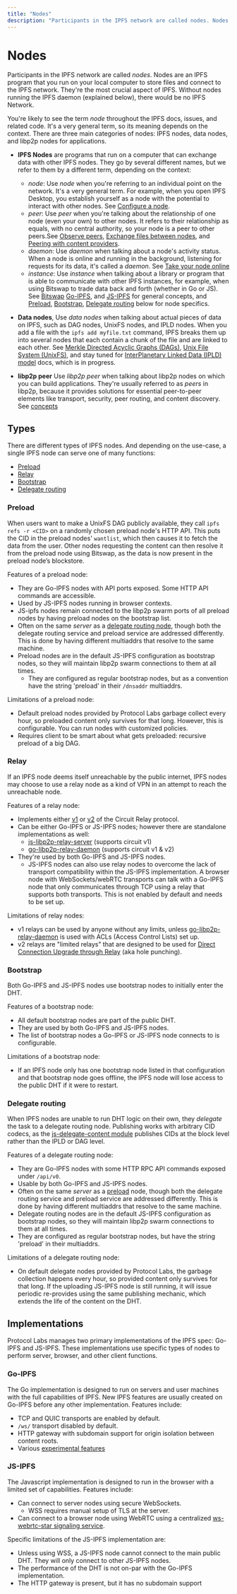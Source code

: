 ```yaml
---
title: "Nodes"
description: "Participants in the IPFS network are called nodes. Nodes are the most important aspect of IPFS - without nodes running the IPFS daemon, there would be no  IPFS network. This page discusses what nodes are, current IPFS implementations, and the types of services different nodes can offer."
---
```


# Nodes

Participants in the IPFS network are called _nodes_. Nodes are an IPFS program that you run on your local computer to store files and connect to the IPFS network. They're the most crucial aspect of IPFS. Without nodes running the IPFS daemon (explained below), there would be no IPFS Network.

You're likely to see the term _node_ throughout the IPFS docs, issues, and related code. It's a very general term, so its meaning depends on the context. There are three main categories of nodes: IPFS nodes, data nodes, and libp2p nodes for applications.

* __IPFS Nodes__ are programs that run on a computer that can exchange data with other IPFS nodes. They go by several different names, but we refer to them by a different term, depending on the context:
  * _node_: Use _node_ when you're referring to an individual point on the network. It's a very general term. For example, when you open IPFS Desktop, you establish yourself as a node with the potential to interact with other nodes. See [Configure a node](https://docs.ipfs.io/how-to/configure-node/).
  * _peer_: Use _peer_ when you're talking about the relationship of one node (even your own) to other nodes. It refers to their relationship as equals, with no central authority, so your node is a peer to other peers.See [Observe peers](../how-to/observe-peers/), [Exchange files between nodes](../how-to/exchange-files-between-nodes/), and [Peering with content providers](https://docs.ipfs.io/how-to/peering-with-content-providers/).
  * _daemon_: Use _daemon_ when talking about a node's activity status. When a node is online and running in the background, listening for requests for its data, it's called a _daemon_. See [Take your node online](../how-to/command-line-quick-start/#take-your-node-online)
  * _instance_: Use _instance_ when talking about a library or program that is able to communicate with other IPFS instances, for example, when using Bitswap to trade data back and forth (whether in Go or JS). See [Bitswap](../concepts/bitswap/) [Go-IPFS](../reference/go/api/), and [JS-IPFS](../reference/js/api/#ipfs-and-javascript) for general concepts, and [Preload](../concepts/nodes/#preload), [Bootstrap](../concepts/nodes/#bootstrap), [Delegate routing](../concepts/nodes/#delegate-routing) below for node specifics.

* __Data nodes__, Use _data nodes_ when talking about actual pieces of data on IPFS, such as DAG nodes, UnixFS nodes, and IPLD nodes. When you add a file with the `ipfs add myfile.txt` command, IPFS breaks them up into several nodes that each contain a chunk of the file and are linked to each other. See [Merkle Directed Acyclic Graphs (DAGs)](../concepts/merkle-dag/), [Unix File System (UnixFS)](../concepts/file-systems/#unix-file-system-unixfs), and stay tuned for [InterPlanetary Linked Data (IPLD) model](../concepts/ipld/) docs, which is in progress.

* __libp2p peer__ Use _libp2p peer_ when talking about libp2p nodes on which you can build applications. They're usually referred to as _peers_ in libp2p, because it provides solutions for essential peer-to-peer elements like transport, security, peer routing, and content discovery. See [concepts](../concepts/libp2p.md)


## Types

There are different types of IPFS nodes. And depending on the use-case, a single IPFS node can serve one of many functions:

- [Preload](#preload)
- [Relay](#relay)
- [Bootstrap](#bootstrap)
- [Delegate routing](#delegate-routing)

### Preload

When users want to make a UnixFS DAG publicly available, they call `ipfs refs -r <CID>` on a randomly chosen preload node's HTTP API. This puts the CID in the preload nodes' `wantlist`, which then causes it to fetch the data from the user. Other nodes requesting the content can then resolve it from the preload node using Bitswap, as the data is now present in the preload node’s blockstore.

Features of a preload node:

- They are Go-IPFS nodes with API ports exposed. Some HTTP API commands are accessible.
- Used by JS-IPFS nodes running in browser contexts.
- JS-ipfs nodes remain connected to the libp2p swarm ports of all preload nodes by having preload nodes on the bootstrap list.
- Often on the same _server_ as a [delegate routing node](#delegate-routing), though both the delegate routing service and preload service are addressed differently. This is done by having different multiaddrs that resolve to the same machine.
- Preload nodes are in the default JS-IPFS configuration as bootstrap nodes, so they will maintain libp2p swarm connections to them at all times.
    - They are configured as regular bootstrap nodes, but as a convention have the string 'preload' in their `/dnsaddr` multiaddrs.

Limitations of a preload node:

- Default preload nodes provided by Protocol Labs garbage collect every hour, so preloaded content only survives for that long. However, this is configurable. You can run nodes with customized policies.
- Requires client to be smart about what gets preloaded: recursive preload of a big DAG.

### Relay

If an IPFS node deems itself unreachable by the public internet, IPFS nodes may choose to use a relay node as a kind of VPN in an attempt to reach the unreachable node.

Features of a relay node:
- Implements either [v1](https://github.com/libp2p/specs/blob/master/relay/circuit-v1.md) or [v2](https://github.com/libp2p/specs/blob/master/relay/circuit-v2.md) of the Circuit Relay protocol.
- Can be either Go-IPFS or JS-IPFS nodes; however there are standalone implementations as well:
  - [js-libp2p-relay-server](https://github.com/libp2p/js-libp2p-relay-server) (supports circuit v1)
  - [go-libp2p-relay-daemon](https://github.com/libp2p/go-libp2p-relay-daemon) (supports circuit v1 & v2)
- They're used by both Go-IPFS and JS-IPFS nodes.
    - JS-IPFS nodes can also use relay nodes to overcome the lack of transport compatibility within the JS-IPFS implementation. A browser node with WebSockets/webRTC transports can talk with a Go-IPFS node that only communicates through TCP using a relay that supports both transports. This is not enabled by default and needs to be set up.

Limitations of relay nodes:
- v1 relays can be used by anyone without any limits, unless [go-libp2p-relay-daemon](https://github.com/libp2p/go-libp2p-relay-daemon) is used with ACLs (Access Control Lists) set up.
- v2 relays are "limited relays" that are designed to be used for [Direct Connection Upgrade through Relay](https://github.com/libp2p/specs/blob/master/relay/DCUtR.md) (aka hole punching).

### Bootstrap

Both Go-IPFS and JS-IPFS nodes use bootstrap nodes to initially enter the DHT.

Features of a bootstrap node:

- All default bootstrap nodes are part of the public DHT.
- They are used by both Go-IPFS and JS-IPFS nodes.
- The list of bootstrap nodes a Go-IPFS or JS-IPFS node connects to is configurable.

Limitations of a bootstrap node:

- If an IPFS node only has one bootstrap node listed in that configuration and that bootstrap node goes offline, the IPFS node will lose access to the public DHT if it were to restart.

### Delegate routing

When IPFS nodes are unable to run DHT logic on their own, they _delegate_ the task to a delegate routing node. Publishing works with arbitrary CID codecs, as the [js-delegate-content module](https://github.com/libp2p/js-libp2p-delegated-content-routing/blob/master/src/index.js#L127-L128) publishes CIDs at the block level rather than the IPLD or DAG level.

Features of a delegate routing node:

- They are Go-IPFS nodes with some HTTP RPC API commands exposed under `/api/v0`.
- Usable by both Go-IPFS and JS-IPFS nodes.
- Often on the same _server_ as a [preload](#preload) node, though both the delegate routing service and preload service are addressed differently. This is done by having different multiaddrs that resolve to the same machine.
- Delegate routing nodes are in the default JS-IPFS configuration as bootstrap nodes, so they will maintain libp2p swarm connections to them at all times.
 - They are configured as regular bootstrap nodes, but have the string 'preload' in their multiaddrs.

Limitations of a delegate routing node:

- On default delegate nodes provided by Protocol Labs, the garbage collection happens every hour, so provided content only survives for that long. If the uploading JS-IPFS node is still running, it will issue periodic re-provides using the same publishing mechanic, which extends the life of the content on the DHT.


## Implementations

Protocol Labs manages two primary implementations of the IPFS spec: Go-IPFS and JS-IPFS. These implementations use specific types of nodes to perform server, browser, and other client functions.

### Go-IPFS

The Go implementation is designed to run on servers and user machines with the full capabilities of IPFS. New IPFS features are usually created on Go-IPFS before any other implementation. Features include:

- TCP and QUIC transports are enabled by default.
- `/ws/` transport disabled by default.
- HTTP gateway with subdomain support for origin isolation between content roots.
- Various [experimental features](https://github.com/ipfs/go-ipfs/blob/master/docs/experimental-features.md)

### JS-IPFS

The Javascript implementation is designed to run in the browser with a limited set of capabilities. Features include:

- Can connect to server nodes using secure WebSockets.
    - WSS requires manual setup of TLS at the server.
- Can connect to a browser node using WebRTC using a centralized [ws-webrtc-star signaling service](https://github.com/libp2p/js-libp2p-webrtc-star).

Specific limitations of the JS-IPFS implementation are:

- Unless using WSS, a JS-IPFS node cannot connect to the main public DHT. They will only connect to other JS-IPFS nodes.
- The performance of the DHT is not on-par with the Go-IPFS implementation.
- The HTTP gateway is present, but it has no subdomain support
